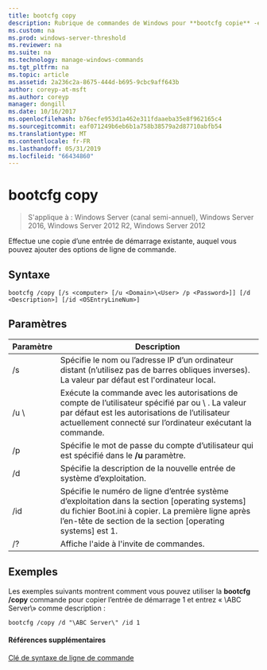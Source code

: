 ```yaml
---
title: bootcfg copy
description: Rubrique de commandes de Windows pour **bootcfg copie** -effectue une copie d’une entrée de démarrage existante, à laquelle vous pouvez ajouter des options de ligne de commande.
ms.custom: na
ms.prod: windows-server-threshold
ms.reviewer: na
ms.suite: na
ms.technology: manage-windows-commands
ms.tgt_pltfrm: na
ms.topic: article
ms.assetid: 2a236c2a-8675-444d-b695-9cbc9aff643b
author: coreyp-at-msft
ms.author: coreyp
manager: dongill
ms.date: 10/16/2017
ms.openlocfilehash: b76ecfe953d1a462e311fdaaeba35e8f962165c4
ms.sourcegitcommit: eaf071249b6eb6b1a758b38579a2d87710abfb54
ms.translationtype: MT
ms.contentlocale: fr-FR
ms.lasthandoff: 05/31/2019
ms.locfileid: "66434860"
---
```

# <a name="bootcfg-copy"></a>bootcfg copy

>S'applique à : Windows Server (canal semi-annuel), Windows Server 2016, Windows Server 2012 R2, Windows Server 2012

Effectue une copie d’une entrée de démarrage existante, auquel vous pouvez ajouter des options de ligne de commande.

## <a name="syntax"></a>Syntaxe
```
bootcfg /copy [/s <computer> [/u <Domain>\<User> /p <Password>]] [/d <Description>] [/id <OSEntryLineNum>]
```
## <a name="parameters"></a>Paramètres

|      Paramètre       |                                                                                             Description                                                                                             |
|----------------------|-----------------------------------------------------------------------------------------------------------------------------------------------------------------------------------------------------|
|    /s <computer>     |                                         Spécifie le nom ou l’adresse IP d’un ordinateur distant (n’utilisez pas de barres obliques inverses). La valeur par défaut est l'ordinateur local.                                          |
| /u <Domain>\\<User>  | Exécute la commande avec les autorisations de compte de l’utilisateur spécifié par <User>ou <Domain> \\ <User>. La valeur par défaut est les autorisations de l’utilisateur actuellement connecté sur l’ordinateur exécutant la commande. |
|    /p <Password>     |                                                        Spécifie le mot de passe du compte d’utilisateur qui est spécifié dans le **/u** paramètre.                                                        |
|   /d <Description>   |                                                                    Spécifie la description de la nouvelle entrée de système d’exploitation.                                                                    |
| /id <OSEntryLineNum> |         Spécifie le numéro de ligne d’entrée système d’exploitation dans la section [operating systems] du fichier Boot.ini à copier. La première ligne après l’en-tête de section de la section [operating systems] est 1.         |
|          /?          |                                                                                Affiche l'aide à l'invite de commandes.                                                                                 |

## <a name="BKMK_examples"></a>Exemples
Les exemples suivants montrent comment vous pouvez utiliser la **bootcfg /copy** commande pour copier l’entrée de démarrage 1 et entrez « \ABC Server\\» comme description :
```
bootcfg /copy /d "\ABC Server\" /id 1
```
#### <a name="additional-references"></a>Références supplémentaires
[Clé de syntaxe de ligne de commande](command-line-syntax-key.md)
